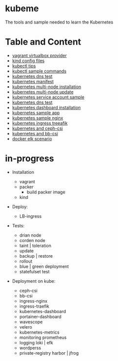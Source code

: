 # kubeme
The tools and sample needed to learn the Kubernetes

# Table and Content
  - [vagrant virtualbox provider](vagrant/vagrant-virtualbox-stage)
  - [kind config files](kind)
  - [kubectl tips](scenario/kubectl-tips.md)
  - [kubectl sample commands](scenario/kubectl-command-sample.md)
  - [kubernetes dns test](scenario/kubernetes-dns-test.md)
  - [kubernetes manifest](manifests/)
  - [kubernetes multi-node installation](multi-node/multi-node-installation.md)
  - [kubernetes multi-node update](multi-node/multi-node-update.md)
  - [kubernetes service account sample](scenario/service-account.md)
  - [kubernetes dns test](scenario/kubernetes-dns-test.md)
  - [kubernetes dashboard installation](scenario/dashboard-installation.md)
  - [kubernetes sample app](scenario/sample-app)
  - [kubernetes sample nginx](scenario/nginx-test)
  - [kubernetes ingress treeafik](scenario/ingress-traefik)
  - [kubernetes and ceph-csi ](storage/ceph-csi.md)
  - [kubernetes and bb-csi](storage/block-bridge-csi.md)
  - [docker elk scenario](scenario/docker/elk-single-node/)


# in-progress
- Installation
    - vagrant
    - packer
        - build packer image
    - kind

- Deploy: 
    - LB-ingress

- Tests:
    - drian node
    - corden node
    - taint | toleration
    - update 
    - backup | restore
    - rollout
    - blue | green deployment
    - statefulset test 

- Deployment on kube:
    - ceph-csi 
    - bb-csi
    - ingress-nginx
    - ingress-traefik
    - kubernetes-dashboard
    - portainer-dashboard
    - wavescope
    - velero
    - kubernetes-metrics
    - monitoring prometheus
    - logging loki | efk 
    - wordperss
    - private-registry harbor | jfrog